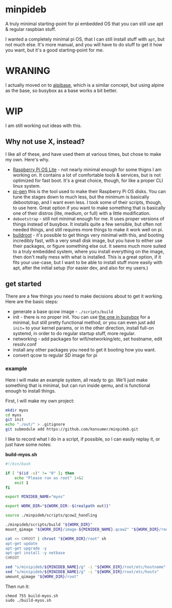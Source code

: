 # minpideb

A truly minimal starting-point for pi embedded OS that you can still use apt & regular raspbian stuff.

I wanted a completely minimal pi OS, that I can still install stuff with `apt`, but not much else. It's more manual, and you will have to do stuff to get it how you want, but it's a good starting-point for me.

# WRANING

I actually moved on to [alpibase](https://github.com/konsumer/alpibase), which is a similar concept, but using alpine as the base, so busybox as a base works a bit better.


# WIP

I am still working out ideas with this.

## Why not use X, instead?

I like all of these, and have used them at various times, but chose to make my own. Here's why.

- [Raspberry Pi OS Lite](https://www.raspberrypi.org/software/operating-systems/) - not nearly minimal enough for some thigns I am working on. It contains a lot of comfortable tools & services, but is not optimized for fast boot. It's a great choice, though, for like a proper CLI linux system.
- [pi-gen](https://github.com/RPi-Distro/pi-gen) this is the tool used to make their Raspberry Pi OS disks. You can tune the stages down to much less, but the minimum is basically debootstrap, and I want even less. I took some of their scripts, though, to use here. Great option if you want to make something that is basically one of their distros (lite, medium, or full) with a little modification.
- `debootstrap` - still not minimal enough for me. It uses proper versions of things instead of busybox. It installs quite a few sensible, but often not needed things, and still requires more things to make it work well on pi.
- [buildroot](https://buildroot.org/) - it's possible to get things very minimal with this, and booting incredibly fast, with a very small disk image, but you have to either use their packages, or figure something else out. It seems much more suited to a truly embedded system, where you install everything on the image, then don't really mess with what is installed. This is a great option, if it fits your use-case, but I want to be able to install stuff more easily with apt, after the initial setup (for easier dev, and also for my users.)


## get started

There are a few things you need to make decisions about to get it working. Here are the basic steps:

- generate a base qcow image - `./scripts/build`
- init - there is no proper init. You can use [the one in busybox](https://www.halolinux.us/embedded-systems/busybox-init.html) for a minimal, but still pretty functional method, or you can even just add `init=` to your kernel params, or in the other direction, install full-on systemd, in order to do regular startup stuff, more regular.
- networking - add packages for wifi/networking/etc, set hostname, edit resolv.conf
- install any other packages you need to get it booting how you want.
- convert qcow to regular SD image for pi


### example

Here i will make an example system, all ready to go. We'll just make something that is minimal, but can run inside qemu, and is functional enough to install things.

First, I will make my own project:

```sh
mkdir myos
cd myos
git init
echo "./out/" > .gitignore
git submodule add https://github.com/konsumer/minpideb.git
```

I like to record what I do in a script, if possible, so I can easily replay it, or just have some notes:

**build-myos.sh**

```bash
#!/bin/bash

if [ "$(id -u)" != "0" ]; then
    echo "Please run as root" 1>&2
    exit 1
fi

export MINIDEB_NAME="myos"

export WORK_DIR="${WORK_DIR:-$(realpath out)}"

source ./minpideb/scripts/qcow2_handling

./minpideb/scripts/build "${WORK_DIR}"
mount_qimage "${WORK_DIR}/image-${MINIDEB_NAME}.qcow2" "${WORK_DIR}/root"

cat << CHROOT | chroot "${WORK_DIR}/root" sh
apt-get update
apt-get upgrade -y
apt-get install -y netbase
CHROOT

sed "s/minipideb/${MINIDEB_NAME}/g" -i "${WORK_DIR}/root/etc/hostname"
sed "s/minipideb/${MINIDEB_NAME}/g" -i "${WORK_DIR}/root/etc/hosts"
umount_qimage "${WORK_DIR}/root"
```

Then run it:

```
chmod 755 build-myos.sh
sudo ./build-myos.sh
```

